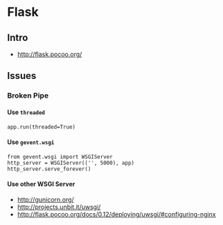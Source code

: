 # Flask


## Intro

- http://flask.pocoo.org/


## Issues

### Broken Pipe

#### Use `threaded`

    app.run(threaded=True)

#### Use `gevent.wsgi` 

    from gevent.wsgi import WSGIServer
    http_server = WSGIServer(('', 5000), app)
    http_server.serve_forever()

#### Use other WSGI Server

- http://gunicorn.org/
- http://projects.unbit.it/uwsgi/
- http://flask.pocoo.org/docs/0.12/deploying/uwsgi/#configuring-nginx
